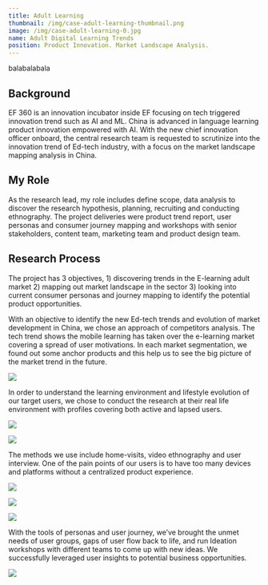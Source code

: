 ```yaml
---
title: Adult Learning
thumbnail: /img/case-adult-learning-thumbnail.png
image: /img/case-adult-learning-0.jpg
name: Adult Digital Learning Trends
position: Product Innovation. Market Landscape Analysis.
---
```

balabalabala

## **Background**

EF 360 is an innovation incubator inside EF focusing on tech triggered innovation trend such as AI and ML. China is advanced in language learning product innovation empowered with AI. With the new chief innovation officer onboard, the central research team is requested to scrutinize into the innovation trend of Ed-tech industry, with a focus on the market landscape mapping analysis in China.

## **My Role**

As the research lead, my role includes define scope, data analysis to discover the research hypothesis, planning, recruiting and conducting ethnography. The project deliveries were product trend report, user personas and consumer journey mapping and workshops with senior stakeholders, content team, marketing team and product design team.

## **Research Process**

The project has 3 objectives, 1) discovering trends in the E-learning adult market 2) mapping out market landscape in the sector 3) looking into current consumer personas and journey mapping to identify the potential product opportunities.

With an objective to identify the new Ed-tech trends and evolution of market development in China, we chose an approach of competitors analysis. The tech trend shows the mobile learning has taken over the e-learning market covering a spread of user motivations. In each market segmentation, we found out some anchor products and this help us to see the big picture of the market trend in the future.

![](/img/case-adult-learning-5.png)

In order to understand the learning environment and lifestyle evolution of our target users, we chose to conduct the research at their real life environment with profiles covering both active and lapsed users.

![](/img/case-adult-learning-7.png)

![](/img/case-adult-learning-6.png)

The methods we use include home-visits, video ethnography and user interview. One of the pain points of our users is to have too many devices and platforms without a centralized product experience.

![](/img/case-adult-learning-2.jpg)

![](/img/case-adult-learning-3.jpg)

![](/img/case-adult-learning-4.png)

With the tools of personas and user journey, we’ve brought the unmet needs of user groups, gaps of user flow back to life, and run Ideation workshops with different teams to come up with new ideas. We successfully leveraged user insights to potential business opportunities.

![](/img/case-adult-learning-1.png)
